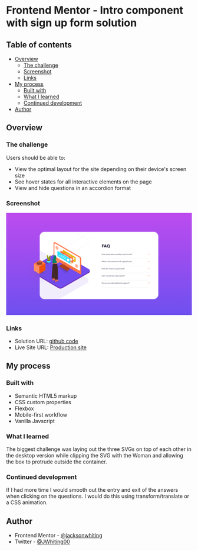 # Frontend Mentor - Intro component with sign up form solution

## Table of contents

- [Overview](#overview)
  - [The challenge](#the-challenge)
  - [Screenshot](#screenshot)
  - [Links](#links)
- [My process](#my-process)
  - [Built with](#built-with)
  - [What I learned](#what-i-learned)
  - [Continued development](#continued-development)
- [Author](#author)

## Overview

### The challenge

Users should be able to:

- View the optimal layout for the site depending on their device's screen size
- See hover states for all interactive elements on the page
- View and hide questions in an accordion format

### Screenshot

![](/images/faq-accordion-screenshot.png)

### Links

- Solution URL: [github code](https://github.com/jacksonwhiting/faq-accordion-card)
- Live Site URL: [Production site](https://jwhiting-faq-accordion.netlify.app/)

## My process

### Built with

- Semantic HTML5 markup
- CSS custom properties
- Flexbox
- Mobile-first workflow
- Vanilla Javscript

### What I learned

The biggest challenge was laying out the three SVGs on top of each other in the desktop version while clipping the SVG with the Woman and allowing the box to protrude outside the container.

### Continued development

If I had more time I would smooth out the entry and exit of the answers when clicking on the questions.  I would do this using transform/translate or a CSS animation.

## Author

- Frontend Mentor - [@jacksonwhiting](https://www.frontendmentor.io/profile/jacksonwhiting)
- Twitter - [@JWhiting00](https://www.twitter.com/JWhiting0)

